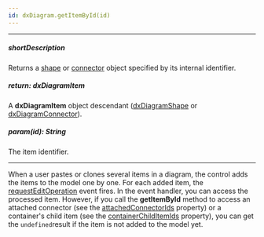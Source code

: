 ```yaml
---
id: dxDiagram.getItemById(id)
---
```

---
##### shortDescription
Returns a [shape](/api-reference/50%20Common/Object%20Structures/dxDiagramShape '/Documentation/ApiReference/Common/Object_Structures/dxDiagramShape/') or [connector](/api-reference/50%20Common/Object%20Structures/dxDiagramConnector '/Documentation/ApiReference/Common/Object_Structures/dxDiagramConnector/') object specified by its internal identifier.

##### return: dxDiagramItem
A **dxDiagramItem** object descendant ([dxDiagramShape](/api-reference/50%20Common/Object%20Structures/dxDiagramShape '/Documentation/ApiReference/Common/Object_Structures/dxDiagramShape/') or [dxDiagramConnector](/api-reference/50%20Common/Object%20Structures/dxDiagramConnector '/Documentation/ApiReference/Common/Object_Structures/dxDiagramConnector/')).

##### param(id): String
The item identifier.

---
When a user pastes or clones several items in a diagram, the control adds the items to the model one by one. For each added item, the [requestEditOperation](/Documentation/ApiReference/UI_Components/dxDiagram/Events/#requestEditOperation) event fires. In the event handler, you can access the processed item. However, if you call the **getItemById** method to access an attached connector (see the [attachedConnectorIds](/Documentation/ApiReference/Common/Object_Structures/dxDiagramShape/#attachedConnectorIds) property) or a container's child item (see the [containerChildItemIds](/Documentation/ApiReference/Common/Object_Structures/dxDiagramShape/#containerChildItemIds) property), you can get the `undefined`result if the item is not added to the model yet.